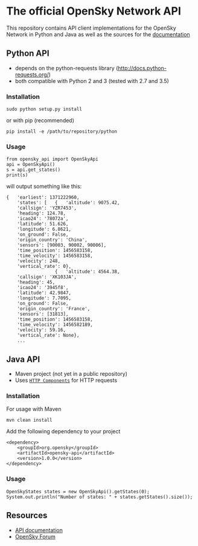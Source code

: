 # The official OpenSky Network API

This repository contains API client implementations for the OpenSky Network in
Python and Java as well as the sources for the [documentation](https://opensky-network.org/apidoc)



## Python API

* depends on the python-requests library (http://docs.python-requests.org/)
* both compatible with Python 2 and 3 (tested with 2.7 and 3.5)

### Installation

```
sudo python setup.py install
```

or with pip (recommended)

```
pip install -e /path/to/repository/python
```

### Usage

```
from opensky_api import OpenSkyApi
api = OpenSkyApi()
s = api.get_states()
print(s)
```

will output something like this:

```
{   'earliest': 1371222960,
    'states': [   {   'altitude': 9075.42,
    'callsign': 'YZR7453',
    'heading': 124.78,
    'icao24': '78072a',
    'latitude': 51.626,
    'longitude': 6.8621,
    'on_ground': False,
    'origin_country': 'China',
    'sensors': [90003, 90002, 90006],
    'time_position': 1456583158,
    'time_velocity': 1456583158,
    'velocity': 248,
    'vertical_rate': 0},
                  {   'altitude': 4564.38,
    'callsign': 'XK103JA',
    'heading': 45,
    'icao24': '3945f8',
    'latitude': 42.9847,
    'longitude': 7.7095,
    'on_ground': False,
    'origin_country': 'France',
    'sensors': [31813],
    'time_position': 1456583158,
    'time_velocity': 1456582189,
    'velocity': 59.16,
    'vertical_rate': None},
    ...
```


## Java API

* Maven project (not yet in a public repository)
* Uses [```HTTP Components```](http://hc.apache.org/) for HTTP requests

### Installation

For usage with Maven

```
mvn clean install
```

Add the following dependency to your project

```
<dependency>
    <groupId>org.opensky</groupId>
    <artifactId>opensky-api</artifactId>
    <version>1.0.0</version>
</dependency>
```

### Usage

```
OpenSkyStates states = new OpenSkyApi().getStates(0);
System.out.println("Number of states: " + states.getStates().size());
```


## Resources

* [API documentation](https://opensky-network.org/apidoc)
* [OpenSky Forum](https://opensky-network.org/forum)
